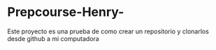 # Prepcourse-Henry-
Este proyecto es una prueba de como crear un repositorio y clonarlos desde github a mi computadora
